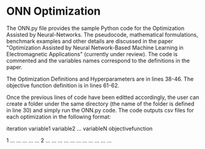 # ONN Optimization

The ONN.py file provides the sample Python code for the Optimization Assisted by Neural-Networks.
The pseudocode, mathematical formulations, benchmark examples and other details are discussed in
the paper "Optimization Assisted by Neural Network-Based Machine Learning in Electromagnetic Applications"
(currently under review). The code is commented and the variables names correspond to the definitions in
the paper.

The Optimization Definitions and Hyperparameters are in lines 38-46.
The objective function definition is in lines 61-62.

Once the previous lines of code have been editted accordingly, the user can create a folder under the same directory
(the name of the folder is defined in line 30) and simply run the ONN.py code. The code outputs csv files for each
optimization in the following format:

iteration   variable1  variable2 ... variableN objectivefunction

1           ...        ...       ... ...       ...
2           ...        ...       ... ...       ...
...         ...        ...       ... ...       ...
